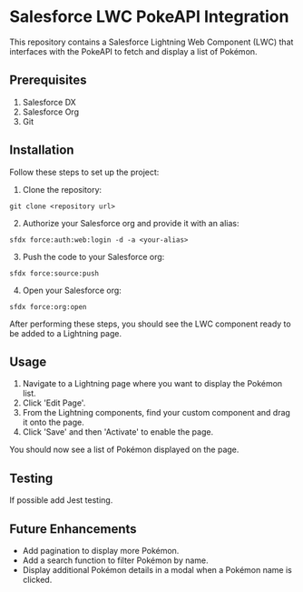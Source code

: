 # Salesforce LWC PokeAPI Integration

This repository contains a Salesforce Lightning Web Component (LWC) that interfaces with the PokeAPI to fetch and display a list of Pokémon.

## Prerequisites
1. Salesforce DX
2. Salesforce Org
3. Git

## Installation

Follow these steps to set up the project:

1. Clone the repository:
```
git clone <repository url>
```
2. Authorize your Salesforce org and provide it with an alias:
```
sfdx force:auth:web:login -d -a <your-alias>
```
3. Push the code to your Salesforce org:
```
sfdx force:source:push
```
4. Open your Salesforce org:
```
sfdx force:org:open
```
After performing these steps, you should see the LWC component ready to be added to a Lightning page.

## Usage

1. Navigate to a Lightning page where you want to display the Pokémon list.
2. Click 'Edit Page'.
3. From the Lightning components, find your custom component and drag it onto the page.
4. Click 'Save' and then 'Activate' to enable the page.

You should now see a list of Pokémon displayed on the page.

## Testing
If possible add Jest testing.

## Future Enhancements

- Add pagination to display more Pokémon.
- Add a search function to filter Pokémon by name.
- Display additional Pokémon details in a modal when a Pokémon name is clicked.